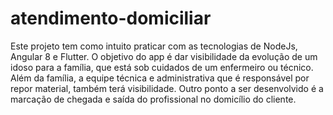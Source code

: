 # atendimento-domiciliar
Este projeto tem como intuito praticar com as tecnologias de NodeJs, Angular 8 e Flutter.   O objetivo do app é dar visibilidade da evolução de um idoso para a família, que está sob cuidados de um enfermeiro ou técnico. Além da família, a equipe técnica e administrativa que é responsável por repor material, também terá visibilidade. Outro ponto a ser desenvolvido é a marcação de chegada e saída do profissional no domicílio do cliente.
